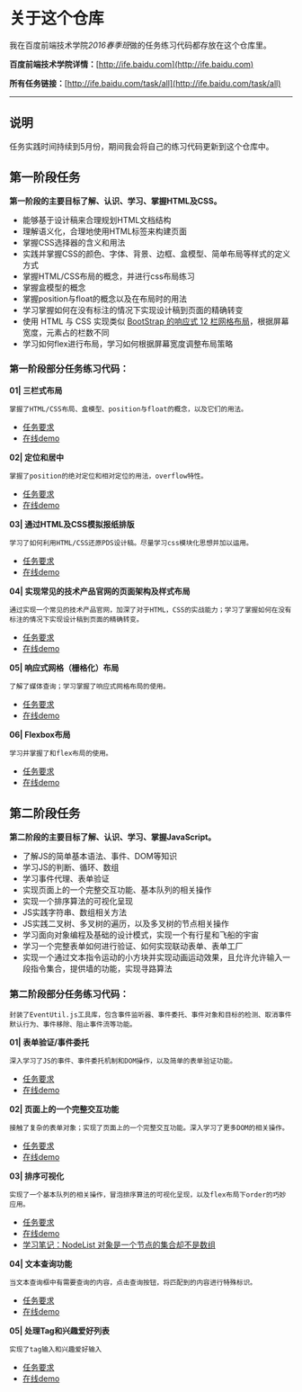 ﻿# 关于这个仓库

我在百度前端技术学院*2016春季班*做的任务练习代码都存放在这个仓库里。

**百度前端技术学院详情：**[http://ife.baidu.com](http://ife.baidu.com)

**所有任务链接：**[http://ife.baidu.com/task/all](http://ife.baidu.com/task/all)

---

## 说明

任务实践时间持续到5月份，期间我会将自己的练习代码更新到这个仓库中。

## 第一阶段任务

**第一阶段的主要目标了解、认识、学习、掌握HTML及CSS。**

- 能够基于设计稿来合理规划HTML文档结构
- 理解语义化，合理地使用HTML标签来构建页面
- 掌握CSS选择器的含义和用法
- 实践并掌握CSS的颜色、字体、背景、边框、盒模型、简单布局等样式的定义方式
- 掌握HTML/CSS布局的概念，并进行css布局练习
- 掌握盒模型的概念
- 掌握position与float的概念以及在布局时的用法
- 学习掌握如何在没有标注的情况下实现设计稿到页面的精确转变
- 使用 HTML 与 CSS 实现类似 [BootStrap 的响应式 12 栏网格布局](http://v4-alpha.getbootstrap.com/layout/grid/)，根据屏幕宽度，元素占的栏数不同
- 学习如何flex进行布局，学习如何根据屏幕宽度调整布局策略

### 第一阶段部分任务练习代码：

**01| 三栏式布局**

    掌握了HTML/CSS布局、盒模型、position与float的概念，以及它们的用法。

- [任务要求](http://ife.baidu.com/task/detail?taskId=3)
- [在线demo](http://yijianc.github.io/IFE-dataV/task_1_1_3.html)

**02| 定位和居中**

    掌握了position的绝对定位和相对定位的用法，overflow特性。

- [任务要求](http://ife.baidu.com/task/detail?taskId=4)
- [在线demo](http://yijianc.github.io/IFE-dataV/task_1_1_4.html)

**03| 通过HTML及CSS模拟报纸排版**

    学习了如何利用HTML/CSS还原PDS设计稿。尽量学习css模块化思想并加以运用。

- [任务要求](http://ife.baidu.com/task/detail?taskId=6)
- [在线demo](http://yijianc.github.io/IFE-dataV/task_1_1_6.html)

**04| 实现常见的技术产品官网的页面架构及样式布局**

    通过实现一个常见的技术产品官网，加深了对于HTML，CSS的实战能力；学习了掌握如何在没有标注的情况下实现设计稿到页面的精确转变。

- [任务要求](http://ife.baidu.com/task/detail?taskId=7)
- [在线demo](http://yijianc.github.io/IFE-dataV/task_1_1_7.html)

**05| 响应式网格（栅格化）布局**

    了解了媒体查询；学习掌握了响应式网格布局的使用。

- [任务要求](http://ife.baidu.com/task/detail?taskId=8)
- [在线demo](http://yijianc.github.io/IFE-dataV/task_1_1_8.html)

**06| Flexbox布局**

    学习并掌握了和flex布局的使用。

- [任务要求](http://ife.baidu.com/task/detail?taskId=10)
- [在线demo](http://yijianc.github.io/IFE-dataV/task_1_1_10.html)

## 第二阶段任务

**第二阶段的主要目标了解、认识、学习、掌握JavaScript。**

- 了解JS的简单基本语法、事件、DOM等知识
- 学习JS的判断、循环、数组
- 学习事件代理、表单验证
- 实现页面上的一个完整交互功能、基本队列的相关操作
- 实现一个排序算法的可视化呈现
- JS实践字符串、数组相关方法
- JS实践二叉树、多叉树的遍历，以及多叉树的节点相关操作
- 学习面向对象编程及基础的设计模式，实现一个有行星和飞船的宇宙
- 学习一个完整表单如何进行验证、如何实现联动表单、表单工厂
- 实现一个通过文本指令运动的小方块并实现动画运动效果，且允许允许输入一段指令集合，提供墙的功能，实现寻路算法

### 第二阶段部分任务练习代码：

    封装了EventUtil.js工具库，包含事件监听器、事件委托、事件对象和目标的检测、取消事件默认行为、事件移除、阻止事件流等功能。

**01| 表单验证/事件委托**

    深入学习了JS的事件、事件委托机制和DOM操作，以及简单的表单验证功能。

- [任务要求](http://ife.baidu.com/task/detail?taskId=16)
- [在线demo](http://yijianc.github.io/IFE-dataV/task_2_1_16.html)

**02| 页面上的一个完整交互功能**

    接触了复杂的表单对象；实现了页面上的一个完整交互功能。深入学习了更多DOM的相关操作。

- [任务要求](http://ife.baidu.com/task/detail?taskId=17)
- [在线demo](http://yijianc.github.io/IFE-dataV/task_2_1_17.html)

**03| 排序可视化**

    实现了一个基本队列的相关操作，冒泡排序算法的可视化呈现，以及flex布局下order的巧妙应用。

- [任务要求](http://ife.baidu.com/task/detail?taskId=19)
- [在线demo](http://yijianc.github.io/IFE-dataV/task_2_1_19.html)
- [学习笔记：NodeList 对象是一个节点的集合却不是数组](http://ife.baidu.com/note/detail?noteId=765)

**04| 文本查询功能**

    当文本查询框中有需要查询的内容，点击查询按钮，将匹配到的内容进行特殊标识。

- [任务要求](http://ife.baidu.com/task/detail?taskId=20)
- [在线demo](http://yijianc.github.io/IFE-dataV/task_2_1_20.html)

**05| 处理Tag和兴趣爱好列表**

    实现了tag输入和兴趣爱好输入

- [任务要求](http://ife.baidu.com/task/detail?taskId=21)
- [在线demo](http://yijianc.github.io/IFE-dataV/task_2_1_21.html)